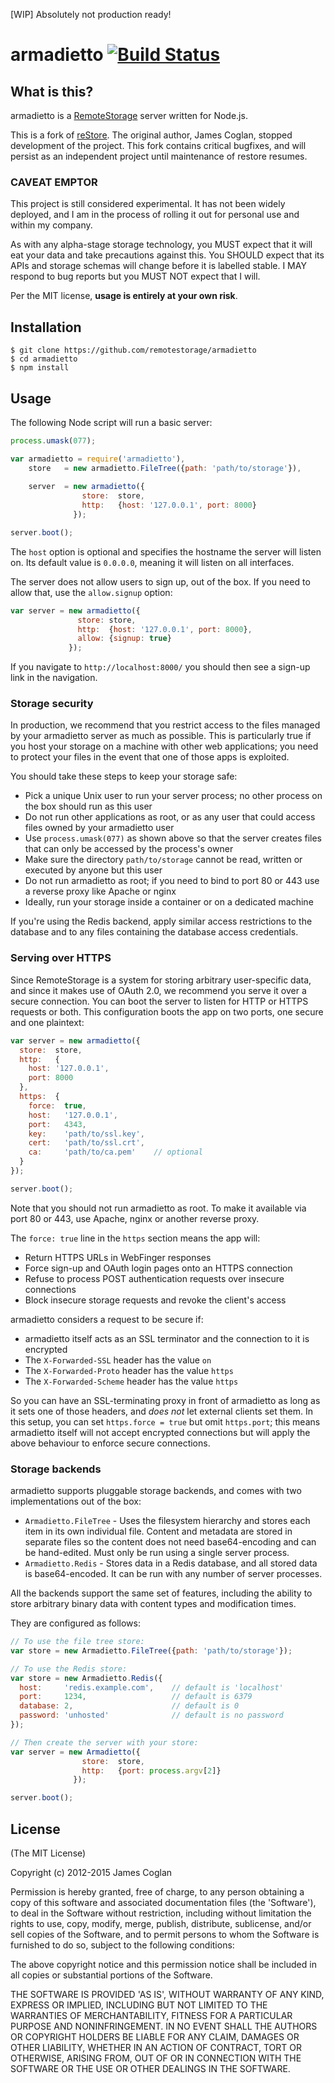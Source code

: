[WIP] Absolutely not production ready!

# armadietto [![Build Status](https://secure.travis-ci.org/remotestorage/armadietto.svg)](http://travis-ci.org/remotestorage/armadietto)

## What is this?

armadietto is a [RemoteStorage][1] server written for Node.js.

This is a fork of [reStore](https://github.com/jcoglan/restore). The
original author, James Coglan, stopped development of the project. This fork
contains critical bugfixes, and will persist as an independent project until
maintenance of restore resumes.

[1]: http://www.w3.org/community/unhosted/wiki/RemoteStorage

### CAVEAT EMPTOR

This project is still considered experimental. It has not been widely deployed,
and I am in the process of rolling it out for personal use and within my
company.

As with any alpha-stage storage technology, you MUST expect that it will eat
your data and take precautions against this. You SHOULD expect that its APIs and
storage schemas will change before it is labelled stable. I MAY respond to bug
reports but you MUST NOT expect that I will.

Per the MIT license, **usage is entirely at your own risk**.



## Installation

```
$ git clone https://github.com/remotestorage/armadietto
$ cd armadietto
$ npm install
```


## Usage

The following Node script will run a basic server:

```js
process.umask(077);

var armadietto = require('armadietto'),
    store   = new armadietto.FileTree({path: 'path/to/storage'}),
    
    server  = new armadietto({
                store:  store,
                http:   {host: '127.0.0.1', port: 8000}
              });

server.boot();
```

The `host` option is optional and specifies the hostname the server will listen
on. Its default value is `0.0.0.0`, meaning it will listen on all interfaces.

The server does not allow users to sign up, out of the box. If you need to allow
that, use the `allow.signup` option:

```js
var server = new armadietto({
               store: store,
               http:  {host: '127.0.0.1', port: 8000},
               allow: {signup: true}
             });
```

If you navigate to `http://localhost:8000/` you should then see a sign-up link
in the navigation.


### Storage security

In production, we recommend that you restrict access to the files managed by
your armadietto server as much as possible. This is particularly true if you host
your storage on a machine with other web applications; you need to protect your
files in the event that one of those apps is exploited.

You should take these steps to keep your storage safe:

* Pick a unique Unix user to run your server process; no other process on the
  box should run as this user
* Do not run other applications as root, or as any user that could access files
  owned by your armadietto user
* Use `process.umask(077)` as shown above so that the server creates files that
  can only be accessed by the process's owner
* Make sure the directory `path/to/storage` cannot be read, written or executed
  by anyone but this user
* Do not run armadietto as root; if you need to bind to port 80 or 443 use a
  reverse proxy like Apache or nginx
* Ideally, run your storage inside a container or on a dedicated machine

If you're using the Redis backend, apply similar access restrictions to the
database and to any files containing the database access credentials.


### Serving over HTTPS

Since RemoteStorage is a system for storing arbitrary user-specific data, and
since it makes use of OAuth 2.0, we recommend you serve it over a secure
connection. You can boot the server to listen for HTTP or HTTPS requests or
both. This configuration boots the app on two ports, one secure and one
plaintext:

```js
var server = new armadietto({
  store:  store,
  http:   {
    host: '127.0.0.1',
    port: 8000
  },
  https:  {
    force:  true,
    host:   '127.0.0.1',
    port:   4343,
    key:    'path/to/ssl.key',
    cert:   'path/to/ssl.crt',
    ca:     'path/to/ca.pem'    // optional
  }
});

server.boot();
```

Note that you should not run armadietto as root. To make it available via port 80
or 443, use Apache, nginx or another reverse proxy.

The `force: true` line in the `https` section means the app will:

* Return HTTPS URLs in WebFinger responses
* Force sign-up and OAuth login pages onto an HTTPS connection
* Refuse to process POST authentication requests over insecure connections
* Block insecure storage requests and revoke the client's access

armadietto considers a request to be secure if:

* armadietto itself acts as an SSL terminator and the connection to it is
  encrypted
* The `X-Forwarded-SSL` header has the value `on`
* The `X-Forwarded-Proto` header has the value `https`
* The `X-Forwarded-Scheme` header has the value `https`

So you can have an SSL-terminating proxy in front of armadietto as long as it sets
one of those headers, and *does not* let external clients set them. In this
setup, you can set `https.force = true` but omit `https.port`; this means
armadietto itself will not accept encrypted connections but will apply the above
behaviour to enforce secure connections.


### Storage backends
armadietto supports pluggable storage backends, and comes with two implementations
out of the box:

* `Armadietto.FileTree` - Uses the filesystem hierarchy and stores each item in its
  own individual file. Content and metadata are stored in separate files so the
  content does not need base64-encoding and can be hand-edited. Must only be run
  using a single server process.
* `Armadietto.Redis` - Stores data in a Redis database, and all stored data is
  base64-encoded. It can be run with any number of server processes.

All the backends support the same set of features, including the ability to
store arbitrary binary data with content types and modification times.

They are configured as follows:

```js
// To use the file tree store:
var store = new Armadietto.FileTree({path: 'path/to/storage'});

// To use the Redis store:
var store = new Armadietto.Redis({
  host:     'redis.example.com',    // default is 'localhost'
  port:     1234,                   // default is 6379
  database: 2,                      // default is 0
  password: 'unhosted'              // default is no password
});

// Then create the server with your store:
var server = new Armadietto({
                store:  store,
                http:   {port: process.argv[2]}
              });

server.boot();
```


## License

(The MIT License)

Copyright (c) 2012-2015 James Coglan

Permission is hereby granted, free of charge, to any person obtaining a copy of
this software and associated documentation files (the 'Software'), to deal in
the Software without restriction, including without limitation the rights to
use, copy, modify, merge, publish, distribute, sublicense, and/or sell copies of
the Software, and to permit persons to whom the Software is furnished to do so,
subject to the following conditions:

The above copyright notice and this permission notice shall be included in all
copies or substantial portions of the Software.

THE SOFTWARE IS PROVIDED 'AS IS', WITHOUT WARRANTY OF ANY KIND, EXPRESS OR
IMPLIED, INCLUDING BUT NOT LIMITED TO THE WARRANTIES OF MERCHANTABILITY, FITNESS
FOR A PARTICULAR PURPOSE AND NONINFRINGEMENT. IN NO EVENT SHALL THE AUTHORS OR
COPYRIGHT HOLDERS BE LIABLE FOR ANY CLAIM, DAMAGES OR OTHER LIABILITY, WHETHER
IN AN ACTION OF CONTRACT, TORT OR OTHERWISE, ARISING FROM, OUT OF OR IN
CONNECTION WITH THE SOFTWARE OR THE USE OR OTHER DEALINGS IN THE SOFTWARE.